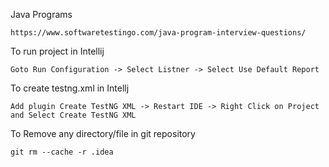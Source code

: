Java Programs

    https://www.softwaretestingo.com/java-program-interview-questions/

To run project in Intellij

    Goto Run Configuration -> Select Listner -> Select Use Default Report

To create testng.xml in Intellj

    Add plugin Create TestNG XML -> Restart IDE -> Right Click on Project and Select Create TestNG XML

To Remove any directory/file in git repository

    git rm --cache -r .idea
